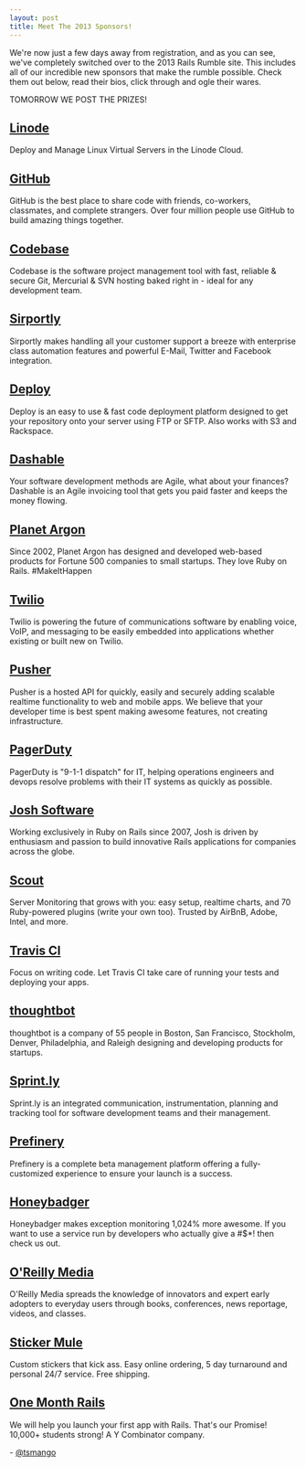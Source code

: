 ```yaml
---
layout: post
title: Meet The 2013 Sponsors!
---
```


We're now just a few days away from registration, and as you can see, we've completely switched over to the 2013 Rails Rumble site. This includes all of our incredible new sponsors that make the rumble possible. Check them out below, read their bios, click through and ogle their wares.

TOMORROW WE POST THE PRIZES!

## [Linode](https://www.linode.com)

Deploy and Manage Linux Virtual Servers in the Linode Cloud.

## [GitHub](https://github.com)

GitHub is the best place to share code with friends, co-workers, classmates, and complete strangers. Over four million people use GitHub to build amazing things together.

## [Codebase](http://www.codebasehq.com)

Codebase is the software project management tool with fast, reliable & secure Git, Mercurial & SVN hosting baked right in - ideal for any development team.

## [Sirportly](http://sirportly.com)

Sirportly makes handling all your customer support a breeze with enterprise class automation features and powerful E-Mail, Twitter and Facebook integration.

## [Deploy](http://deployhq.com)

Deploy is an easy to use & fast code deployment platform designed to get your repository onto your server using FTP or SFTP. Also works with S3 and Rackspace.

## [Dashable](http://www.dashable.com)

Your software development methods are Agile, what about your finances? Dashable is an Agile invoicing tool that gets you paid faster and keeps the money flowing.

## [Planet Argon](http://planetargon.com/what-we-do/development/ruby-on-rails-development?utm_source=railsrumble&utm_medium=web&utm_content=r13&utm_campaign=sponsorship)

Since 2002, Planet Argon has designed and developed web-based products for Fortune 500 companies to small startups. They love Ruby on Rails. #MakeItHappen

## [Twilio](http://www.twilio.com)

Twilio is powering the future of communications software by enabling voice, VoIP, and messaging to be easily embedded into applications whether existing or built new on Twilio.

## [Pusher](http://pusher.com)

Pusher is a hosted API for quickly, easily and securely adding scalable realtime functionality to web and mobile apps. We believe that your developer time is best spent making awesome features, not creating infrastructure.

## [PagerDuty](http://www.pagerduty.com)

PagerDuty is "9-1-1 dispatch" for IT, helping operations engineers and devops resolve problems with their IT systems as quickly as possible.

## [Josh Software](http://www.joshsoftware.com)

Working exclusively in Ruby on Rails since 2007, Josh is driven by enthusiasm and passion to build innovative Rails applications for companies across the globe.

## [Scout](https://scoutapp.com)

Server Monitoring that grows with you: easy setup, realtime charts, and 70 Ruby-powered plugins (write your own too). Trusted by AirBnB, Adobe, Intel, and more.

## [Travis CI](https://travis-ci.com)

Focus on writing code. Let Travis CI take care of running your tests and deploying your apps.

## [thoughtbot](http://thoughtbot.com)

thoughtbot is a company of 55 people in Boston, San Francisco, Stockholm, Denver, Philadelphia, and Raleigh designing and developing products for startups.

## [Sprint.ly](https://sprint.ly)

Sprint.ly is an integrated communication, instrumentation, planning and tracking tool for software development teams and their management.

## [Prefinery](https://www.prefinery.com)

Prefinery is a complete beta management platform offering a fully-customized experience to ensure your launch is a success.

## [Honeybadger](https://www.honeybadger.io)

Honeybadger makes exception monitoring 1,024% more awesome. If you want to use a service run by developers who actually give a \#$\*\! then check us out.

## [O'Reilly Media](http://oreilly.com)

O'Reilly Media spreads the knowledge of innovators and expert early adopters to everyday users through books, conferences, news reportage, videos, and classes.

## [Sticker Mule](http://www.stickermule.com)

Custom stickers that kick ass. Easy online ordering, 5 day turnaround and personal 24/7 service. Free shipping.

## [One Month Rails](https://onemonthrails.com/)

We will help you launch your first app with Rails. That's our Promise! 10,000+ students strong! A Y Combinator company.

\- [@tsmango](https://twitter.com/tsmango)